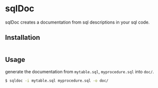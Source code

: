 # sqlDoc

sqlDoc creates a documentation from sql descriptions in your sql code.

## Installation

```bash

```

## Usage

generate the documentation from `mytable.sql`, `myprocedure.sql` into `doc/`.

```bash
$ sqldoc -i mytable.sql myprocedure.sql -o doc/
```